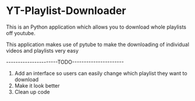 # YT-Playlist-Downloader
This is an Python application which allows you to download whole playlists off youtube.

This application makes use of pytube to make the downloading of individual videos and playlists very easy

----------------------TODO----------------------

1. Add an interface so users can easily change which playlist they want to download
2. Make it look better
3. Clean up code
